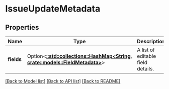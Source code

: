 # IssueUpdateMetadata

## Properties

Name | Type | Description | Notes
------------ | ------------- | ------------- | -------------
**fields** | Option<[**::std::collections::HashMap<String, crate::models::FieldMetadata>**](FieldMetadata.md)> | A list of editable field details. | [optional][readonly]

[[Back to Model list]](../README.md#documentation-for-models) [[Back to API list]](../README.md#documentation-for-api-endpoints) [[Back to README]](../README.md)



